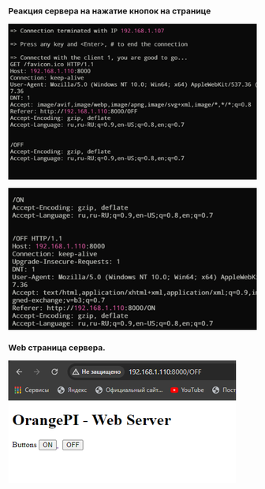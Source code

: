 ### Реакция сервера на нажатие кнопок на странице


![Картинка](img/1.png)


![Картинка](img/2.png)

### Web страница сервера.

![Картинка](img/3.png)



